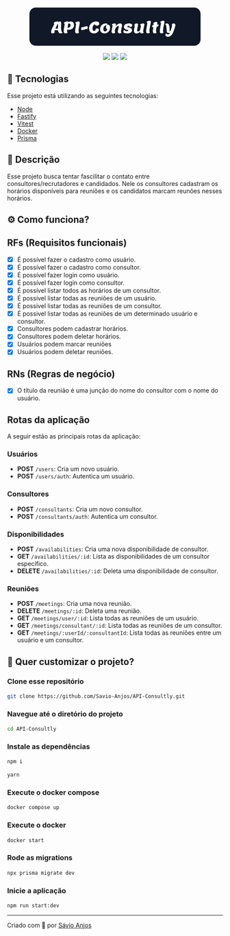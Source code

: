 <p align='center'><img width='400' src="./.github/logo.svg"/></p>

 <p align='center'>

<img src="https://img.shields.io/github/repo-size/Savio-Anjos/API-Consultly?color=1890FF">
<img src="https://img.shields.io/github/languages/count/Savio-Anjos/API-Consultly?color=1890FF">
<img src="https://img.shields.io/github/last-commit/Savio-Anjos/API-Consultly?color=1890FF">  
</p>

## 🚀 Tecnologias

Esse projeto está utilizando as seguintes tecnologias:

- [Node](https://nodejs.org/en)
- [Fastify](https://fastify.dev/)
- [Vitest](https://vitest.dev/)
- [Docker](https://www.docker.com/)
- [Prisma](https://www.prisma.io//)

## 📜 Descrição

Esse projeto busca tentar fascilitar o contato entre consultores/recrutadores
e candidados. Nele os consultores cadastram os horários disponíveis para reuniões
e os candidatos marcam reunões nesses horários.

## ⚙️ Como funciona?

## RFs (Requisitos funcionais)

- [x] É possível fazer o cadastro como usuário.
- [x] É possível fazer o cadastro como consultor.
- [x] É possível fazer login como usuário.
- [x] É possível fazer login como consultor.
- [x] É possível listar todos as horários de um consultor.
- [x] É possível listar todas as reuniões de um usuário.
- [x] É possivel listar todas as reuniões de um consultor.
- [x] É possivel listar todas as reuniões de um determinado usuário e consultor.
- [x] Consultores podem cadastrar horários.
- [x] Consultores podem deletar horários.
- [x] Usuários podem marcar reuniões
- [x] Usuários podem deletar reuniões.

## RNs (Regras de negócio)

- [x] O título da reunião é uma junção do nome
      do consultor com o nome do usuário.

## Rotas da aplicação

A seguir estão as principais rotas da aplicação:

### Usuários

- **POST** `/users`: Cria um novo usuário.
- **POST** `/users/auth`: Autentica um usuário.

### Consultores

- **POST** `/consultants`: Cria um novo consultor.
- **POST** `/consultants/auth`: Autentica um consultor.

### Disponibilidades

- **POST** `/availabilities`: Cria uma nova disponibilidade de consultor.
- **GET** `/availabilities/:id`: Lista as disponibilidades de um consultor específico.
- **DELETE** `/availabilities/:id`: Deleta uma disponibilidade de consultor.

### Reuniões

- **POST** `/meetings`: Cria uma nova reunião.
- **DELETE** `/meetings/:id`: Deleta uma reunião.
- **GET** `/meetings/user/:id`: Lista todas as reuniões de um usuário.
- **GET** `/meetings/consultant/:id`: Lista todas as reuniões de um consultor.
- **GET** `/meetings/:userId/:consultantId`: Lista todas as reuniões entre um usuário e um consultor.

## 🎲 Quer customizar o projeto?

### Clone esse repositório

```bash
git clone https://github.com/Savio-Anjos/API-Consultly.git
```

### Navegue até o diretório do projeto

```bash
cd API-Consultly
```

### Instale as dependências

```bash
npm i
```

```bash
yarn
```

### Execute o docker compose

```bash
docker compose up
```

### Execute o docker

```bash
docker start
```

### Rode as migrations

```bash
npx prisma migrate dev
```

### Inicie a aplicação

```bash
npm run start:dev
```

---

<p>Criado com 💙 por <a href='https://github.com/Savio-Anjos/' target='_blank'>Sávio Anjos</a></p>
